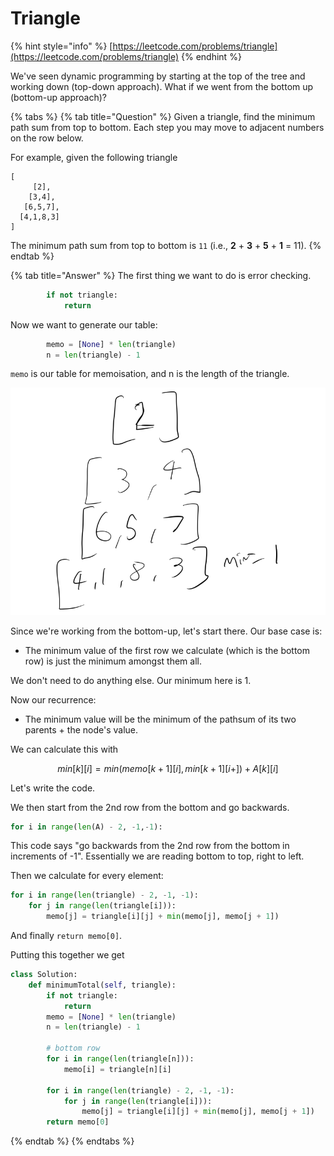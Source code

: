 # Triangle

{% hint style="info" %}
[https://leetcode.com/problems/triangle](https://leetcode.com/problems/triangle)
{% endhint %}

We've seen dynamic programming by starting at the top of the tree and working down \(top-down approach\). What if we went from the bottom up \(bottom-up approach\)?

{% tabs %}
{% tab title="Question" %}
Given a triangle, find the minimum path sum from top to bottom. Each step you may move to adjacent numbers on the row below.

For example, given the following triangle

```text
[
     [2],
    [3,4],
   [6,5,7],
  [4,1,8,3]
]
```

The minimum path sum from top to bottom is `11` \(i.e., **2** + **3** + **5** + **1** = 11\).
{% endtab %}

{% tab title="Answer" %}
The first thing we want to do is error checking.

```python
        if not triangle:
            return 
```

Now we want to generate our table:  


```python
        memo = [None] * len(triangle)
        n = len(triangle) - 1
```

`memo` is our table for memoisation, and n is the length of the triangle.

![](.gitbook/assets/image.png)

Since we're working from the bottom-up, let's start there. Our base case is:

* The minimum value of the first row we calculate \(which is the bottom row\) is just the minimum amongst them all.

We don't need to do anything else. Our minimum here is 1.

Now our recurrence:  


* The minimum value will be the minimum of the pathsum of its two parents + the node's value.

We can calculate this with

$$
min[k][i]=min(memo[k+1][i], min[k+1][i+]) + A[k][i]
$$

Let's write the code.

We then start from the 2nd row from the bottom and go backwards.

```python
for i in range(len(A) - 2, -1,-1):  
```

This code says "go backwards from the 2nd row from the bottom in increments of -1". Essentially we are reading bottom to top, right to left.

Then we calculate for every element:

```python
for i in range(len(triangle) - 2, -1, -1):
    for j in range(len(triangle[i])):
        memo[j] = triangle[i][j] + min(memo[j], memo[j + 1])
```

And finally `return memo[0]`.

Putting this together we get

```python
class Solution:
    def minimumTotal(self, triangle):
        if not triangle:
            return 
        memo = [None] * len(triangle)
        n = len(triangle) - 1
        
        # bottom row
        for i in range(len(triangle[n])):
            memo[i] = triangle[n][i]
        
        for i in range(len(triangle) - 2, -1, -1):
            for j in range(len(triangle[i])):
                memo[j] = triangle[i][j] + min(memo[j], memo[j + 1])
        return memo[0]
```
{% endtab %}
{% endtabs %}







